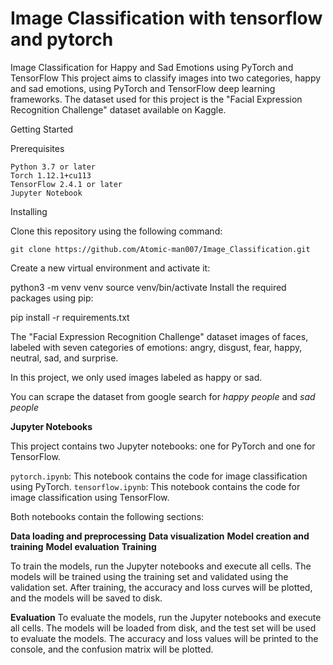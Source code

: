 # Image Classification with tensorflow and pytorch

Image Classification for Happy and Sad Emotions using PyTorch and TensorFlow
This project aims to classify images into two categories, happy and sad emotions, using PyTorch and TensorFlow deep learning frameworks. The dataset used for this project is the "Facial Expression Recognition Challenge" dataset available on Kaggle.

Getting Started

Prerequisites

```
Python 3.7 or later
Torch 1.12.1+cu113
TensorFlow 2.4.1 or later
Jupyter Notebook
```

Installing

Clone this repository using the following command:

```
git clone https://github.com/Atomic-man007/Image_Classification.git
```

Create a new virtual environment and activate it:


python3 -m venv venv
source venv/bin/activate
Install the required packages using pip:

pip install -r requirements.txt


The "Facial Expression Recognition Challenge" dataset images of faces, labeled with seven categories of emotions: angry, disgust, fear, happy, neutral, sad, and surprise. 

In this project, we only used images labeled as happy or sad.

You can scrape the dataset from google search for *happy people* and *sad people*

**Jupyter Notebooks**

This project contains two Jupyter notebooks: one for PyTorch and one for TensorFlow.

`pytorch.ipynb`: This notebook contains the code for image classification using PyTorch.
`tensorflow.ipynb`: This notebook contains the code for image classification using TensorFlow.


Both notebooks contain the following sections:

**Data loading and preprocessing**
**Data visualization**
**Model creation and training**
**Model evaluation**
**Training**

To train the models, run the Jupyter notebooks and execute all cells. The models will be trained using the training set and validated using the validation set. After training, the accuracy and loss curves will be plotted, and the models will be saved to disk.

**Evaluation**
To evaluate the models, run the Jupyter notebooks and execute all cells. The models will be loaded from disk, and the test set will be used to evaluate the models. The accuracy and loss values will be printed to the console, and the confusion matrix will be plotted.
